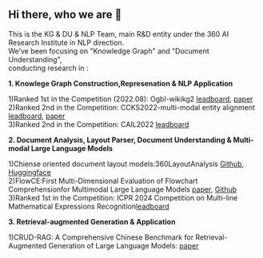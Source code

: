 ## Hi there, who we are 👋

<!--

**Here are some ideas to get you started:**

🙋‍♀️ A short introduction - what is your organization all about?
🌈 Contribution guidelines - how can the community get involved?
👩‍💻 Useful resources - where can the community find your docs? Is there anything else the community should know?
🍿 Fun facts - what does your team eat for breakfast?
🧙 Remember, you can do mighty things with the power of [Markdown](https://docs.github.com/github/writing-on-github/getting-started-with-writing-and-formatting-on-github/basic-writing-and-formatting-syntax)
-->

This is the KG & DU & NLP Team, main R&D entity under the 360 AI Research Institute in NLP direction.  
We’ve been focusing on "Knowledge Graph" and "Document Understanding",  
conducting research in :

**1. Knowlege Graph Construction,Represenation & NLP Application**  

   1)Ranked 1st in the Competition (2022.08): Ogbl-wikikg2 [leadboard](https://ogb.stanford.edu/docs/leader_linkprop/),   [paper](https://arxiv.org/pdf/2209.08271)  
   2)Ranked 2nd in the Competition: CCKS2022-multi-modal entity alignment [leadboard](https://tianchi.aliyun.com/competition/entrance/531956/rankingList),  [paper](https://sigkg.cn/ccks2022/?page_id=600)  
   3)Ranked 2nd in the Competition: CAIL2022 [leadboard](http://cail.cipsc.org.cn/task_summit.html?raceID=7&cail_tag=2022)
   
**2. Document Analysis, Layout Parser, Document Understanding & Multi-modal Large Language Models**  

   1)Chiense oriented document layout models:360LayoutAnalysis [Github](https://github.com/360AILAB-NLP/360LayoutAnalysis),  [Huggingface](https://huggingface.co/qihoo360/360LayoutAnalysis)  
   2)FlowCE:First Multi-Dimensional Evaluation of Flowchart Comprehensionfor Multimodal Large Language Models [paper](https://arxiv.org/pdf/2406.10057),  [Github](https://github.com/360AILAB-NLP/FlowCE)  
   3)Ranked 1st in the Competition: ICPR 2024 Competition on Multi-line Mathematical Expressions Recognition[leadboard](https://note.kxsz.net/share/f4025d8b-7b50-4034-ad96-1b35633861d4)
   
**3. Retrieval-augmented Generation & Application** 

   1)CRUD-RAG: A Comprehensive Chinese Benchmark for Retrieval-Augmented Generation of Large Language Models: [paper](https://arxiv.org/pdf/2401.17043)  
